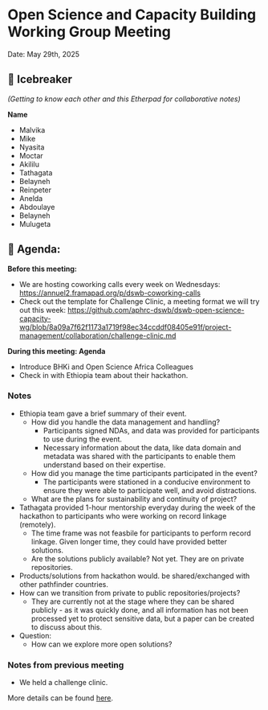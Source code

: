 # Open Science and Capacity Building Working Group Meeting
 
Date: May 29th, 2025 
 
## 👋  Icebreaker 
 
*(Getting to know each other and this Etherpad for collaborative notes)*
 
**Name** 

   * Malvika
   * Mike
   * Nyasita
   * Moctar
   * Akililu
   * Tathagata
   * Belayneh
   * Reinpeter
   * Anelda
   * Abdoulaye
   * Belayneh
   * Mulugeta
   
## 📣 Agenda:

**Before this meeting:**

   * We are hosting coworking calls every week on Wednesdays: https://annuel2.framapad.org/p/dswb-coworking-calls
   * Check out the template for Challenge Clinic, a meeting format we will try out this week: https://github.com/aphrc-dswb/dswb-open-science-capacity-wg/blob/8a09a7f62f1173a1719f98ec34ccddf08405e91f/project-management/collaboration/challenge-clinic.md


**During this meeting: Agenda**

   * Introduce BHKi and Open Science Africa Colleagues
   * Check in with Ethiopia team about their hackathon.

### Notes

   * Ethiopia team gave a brief summary of their event.
       * How did you handle the data management and handling?
           * Participants signed NDAs, and data was provided for participants to use during the event.
           * Necessary information about the data, like data domain and metadata was shared with the participants to enable them understand based on their expertise.
       * How did you manage the time participants participated in the event? 
           * The participants were stationed in a conducive environment to ensure they were able to participate well, and avoid distractions. 
       * What are the plans for sustainability and continuity of project?
   * Tathagata provided 1-hour mentorship everyday during the week of the hackathon to participants who were working on record linkage (remotely).
       * The time frame was not feasbile for participants to perform record linkage. Given longer time, they could have provided better solutions. 
       * Are the solutions publicly available? Not yet. They are on private repositories.
   * Products/solutions from hackathon would. be shared/exchanged with other pathfinder countries.
   * How can we transition from private to public repositories/projects?
       * They are currently not at the stage where they can be shared publicly - as it was quickly done, and all information has not been processed yet to protect sensitive data, but a paper can be created to discuss about this.
   * Question:
       * How can we explore more open solutions? 

### Notes from previous meeting

   * We held a challenge clinic. 

More details can be found [here](https://github.com/aphrc-dswb/dswb-open-science-capacity-wg/blob/main/project-management/wg-meetings/20250515-oscb-wg-notes.md). 
